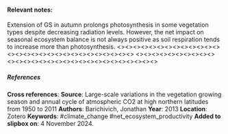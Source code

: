 #### **Relevant notes**:
Extension of GS in autumn prolongs photosynthesis in some vegetation types despite decreasing radiation levels. However, the net impact on seasonal ecosystem balance is not always positive as soil respiration tends to increase more than photosynthesis.
<><><><><><><><><><><><><><><><><><><><><><><><><><><><><>
<><><><><><><><><><><><><><><><><><><><><><><><><><><><><>
##### References
**Cross references**:
**Source**: Large-scale variations in the vegetation growing season and annual cycle of atmospheric CO2 at high northern latitudes from 1950 to 2011
**Authors**: Barichivich, Jonathan
**Year**: 2013
**Location**: Zotero
**Keywords**: #climate_change #net_ecosystem_productivity 
**Added to slipbox on**:  4 November 2024. 
